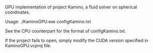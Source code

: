 GPU implementation of project Kamino, a fluid solver on spherical coordinates.

Usage: ./KaminoGPU.exe configKamino.txt

See the CPU counterpart for the format of configKamino.txt.

If the project fails to open, simply modify the CUDA version specified in KaminoGPU.vcproj file.